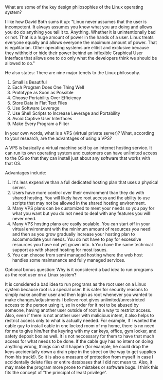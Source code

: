 What are some of the key design philosophies of the Linux operating system?

I like how David Both sums it up:
"Linux never assumes that the user is incompetent. It always assumes you know what you are doing and allows you do do anything you tell it to. Anything. Whether it is unintentionally bad or not. That is a huge amount of power in the hands of a user. Linux treats everyone equally and allows everyone the maximum amount of power. That is egalitarian. Other operating systems are elitist and exclusive because they withhold or hide their power behind an inflexible Graphical User Interface that allows one to do only what the developers think we should be allowed to do."

He also states:
There are nine major tenets to the Linux philosophy.

1. Small is Beautiful
2. Each Program Does One Thing Well
3. Prototype as Soon as Possible
4. Choose Portability Over Efficiency
5. Store Data in Flat Text Files
6. Use Software Leverage
7. Use Shell Scripts to Increase Leverage and Portability
8. Avoid Captive User Interfaces
9. Make Every Program a Filter




In your own words, what is a VPS (virtual private server)? What, according to your research, are the advantages of using a VPS?

A VPS is basically a virtual machine sold by an internet hosting service. It can run its own operating system and customers can have unlimited access to the OS so that they can install just about any software that works with that OS.

Advantages include:
1. It's less expensive than a full dedicated hosting plan that uses a physical server.
2. Users have more control over their environment than they do with shared hosting. You will likely have root access and the ability to use scripts that may not be allowed in the shared hosting environment.
3. Many VPS plans can be customized to meet your needs so you pay for what you want but you do not need to deal with any features you will never need.
4. Many VPS hosting plans are easily scalable. You can start off in your virtual environment with the minimum amount of resources you need and then as you grow gradually increase your hosting plan to accommodate your needs. You do not have to pay for excessive resources you have not yet grown into.
5.You have the same technical support as with shared hosting for most issues.
6. You can choose from semi managed hosting where the web host handles some maintenance and fully managed services.



Optional bonus question: Why is it considered a bad idea to run programs as the root user on a Linux system?


It is considered a bad idea to run programs as the root user on a Linux system because root is a special user. It is safer for security reasons to simply make another user and then login as root whenever you wanted to make changes/adjustments.I believe root gives unlimited/unrestricted access to the person using it, so in order for it not to be abused by someone, having another user outside of root is a way to restrict access. Also, even if there is not another user with malicious intent, it also helps to restrict access only to what is actually needed. For example, If I wanted the cable guy to install cable in one locked room of my home, there is no need for me to give him/her the keyring with my car keys, office, gym locker, and safety deposit box as well. It is not neccessary for them to have that much access for what needs to be done. If the cable guy has no intent on doing anything wrong, things can still happen (for example, he could drop the keys accidentally down a drain pipe in the street on the way to get supplies from his truck!). So it is also a measure of protection from myself in case I accidentally delete files or entire databases that I did not mean to. Also, it may make the program more prone to mistakes or software bugs. I think this fits the concept of "the principal of least privilege".
